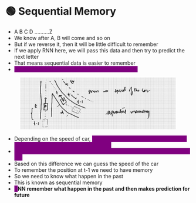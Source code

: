 # 🟢 Sequential Memory

* A B C D ……….Z
* We know after A, B will come and so on
* But if we reverse it, then it will be little difficult to remember
* If we apply RNN here, we will pass this data and then try to predict the next letter
* That means sequential data is easier to remember
* <mark style="color:purple;background-color:purple;">**RNNs are abstract concept of sequential memory**</mark>

<figure><img src=".gitbook/assets/image (5) (1).png" alt=""><figcaption></figcaption></figure>

* Depending on the speed of car, <mark style="color:purple;background-color:purple;">**we need to decide whether we should decrease the speed or change the lane**</mark>
* <mark style="color:purple;background-color:purple;">**For this we need to understand where the car was at t-1 and where it is at t**</mark>
* Based on this difference we can guess the speed of the car
* To remember the position at t-1 we need to have memory
* So we need to know what happen in the past
* This is known as sequential memory
* <mark style="color:purple;background-color:purple;">**R**</mark>**NN remember what happen in the past and then makes prediction for future**
